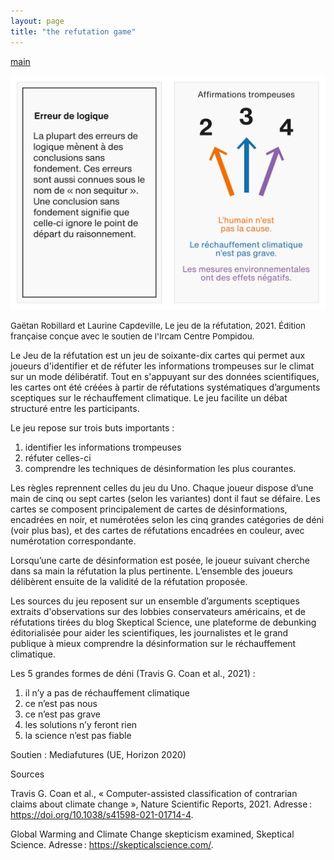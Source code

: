 ```yaml
---
layout: page
title: "the refutation game"
---
```


[main](README.md)

![](img/gaetan-robillard-the-refutation-game-le-jeu-de-la-refutation-1.jpg)

<span style="font-size:10pt">Gaëtan Robillard et Laurine Capdeville, Le jeu de la réfutation, 2021. Édition française conçue avec le soutien de l'Ircam Centre Pompidou.</span>

Le Jeu de la réfutation est un jeu de soixante-dix cartes qui permet aux joueurs d'identifier et de réfuter les informations trompeuses sur le climat sur un mode délibératif. Tout en s'appuyant sur des données scientifiques, les cartes ont été créées à partir de réfutations systématiques d’arguments sceptiques sur le réchauffement climatique. Le jeu facilite un débat structuré entre les participants.

Le jeu repose sur trois buts importants :

1. identifier les informations trompeuses
2. réfuter celles-ci
3. comprendre les techniques de désinformation les plus courantes.

Les règles reprennent celles du jeu du Uno. Chaque joueur dispose d’une main de cinq ou sept cartes (selon les variantes) dont il faut se défaire. Les cartes se composent principalement de cartes de désinformations, encadrées en noir, et numérotées selon les cinq grandes catégories de déni (voir plus bas), et des cartes de réfutations encadrées en couleur, avec numérotation correspondante.

Lorsqu’une carte de désinformation est posée, le joueur suivant cherche dans sa main la réfutation la plus pertinente. L’ensemble des joueurs délibèrent ensuite de la validité de la réfutation proposée.

Les sources du jeu reposent sur un ensemble d’arguments sceptiques extraits d'observations sur des lobbies conservateurs américains, et de réfutations tirées du blog Skeptical Science, une plateforme de debunking éditorialisée pour aider les scientifiques, les journalistes et le grand publique à mieux comprendre la désinformation sur le réchauffement climatique.

Les 5 grandes formes de déni (Travis G. Coan et al., 2021) :

1. il n’y a pas de réchauffement climatique
2. ce n’est pas nous
3. ce n’est pas grave
4. les solutions n’y feront rien
5. la science n’est pas fiable

Soutien : Mediafutures (UE, Horizon 2020)

Sources

Travis G. Coan et al., « Computer-assisted classification of contrarian claims about climate change », Nature Scientific Reports, 2021. Adresse : https://doi.org/10.1038/s41598-021-01714-4.

Global Warming and Climate Change skepticism examined, Skeptical Science. Adresse : https://skepticalscience.com/.





